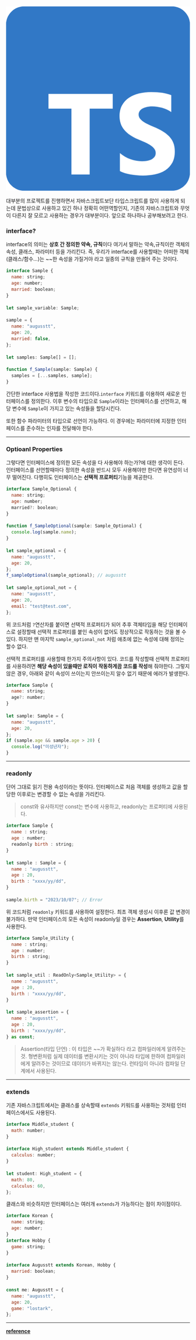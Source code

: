![Alt text](image.png)

대부분의 프로젝트를 진행하면서 자바스크립트보단 타입스크립트를 많이 사용하게 되는데 문법상으로 사용하고 있긴 하나 정확히 어떤역할인지, 기존의 자바스크립트와 무엇이 다른지 잘 모르고 사용하는 경우가 대부분이다. 앞으로 하나하나 공부해보려고 한다.

### interface?

interface의 의미는 **상호 간 정의한 약속, 규칙**이다
여기서 말하는 약속,규칙이란 객체의 속성, 클래스, 파라미터 등을 가리킨다.
즉, 우리가 interface를 사용할때는 어떠한 객체(클래스/함수...)는 ~~한 속성을 가질거야 라고 일종의 규칙을 만들어 주는 것이다.

```javascript
interface Sample {
  name: string;
  age: number;
  married: boolean;
}

let sample_variable: Sample;

sample = {
  name: "augusstt",
  age: 20,
  married: false,
};

let samples: Sample[] = [];

function f_Sample(sample: Sample) {
  samples = [...samples, sample];
}
```

간단한 interface 사용법을 작성한 코드이다.`interface` 키워드를 이용하여 새로운 인터페이스를 정의한다. 이후 변수의 타입으로 `Sample`이라는 인터페이스를 선언하고, 해당 변수에 `Sample`이 가지고 있는 속성들을 할당시킨다.

또한 함수 파라미터의 타입으로 선언이 가능하다.
이 경우에는 파라미터에 지정한 인터페이스를 준수하는 인자를 전달해야 한다.

---

### Optioanl Properties

그렇다면 인터페이스에 정의한 모든 속성을 다 사용해야 하는가?에 대한 생각이 든다.
인터페이스를 선언할때마다 정의한 속성을 반드시 모두 사용해야만 한다면 유연성이 너무 떨어진다.
다행히도 인터페이스는 **선택적 프로퍼티**기능을 제공한다.

```javascript
interface Sample_Optional {
  name: string;
  age: number;
  married?: boolean;
}

function f_SampleOptional(sample: Sample_Optional) {
  console.log(sample.name);
}

let sample_optional = {
  name: "augusstt",
  age: 20,
};
f_sampleOptional(sample_optional); // augusstt

let sample_optional_not = {
  name: "augusstt",
  age: 20,
  email: "test@test.com",
};
```

위 코드처럼 `?`연산자를 붙이면 선택적 프로퍼티가 되어 추후 객체타입을 해당 인터페이스로 설정할때 선택적 프로퍼티를 붙인 속성이 없어도 정상적으로 작동하는 것을 볼 수 있다.
하지만 맨 마지막 `sample_optional_not` 처럼 애초에 없는 속성에 대해 정의는 할수 없다.

선택적 프로퍼티를 사용할때 한가지 주의사항이 있다.
코드를 작성할때 선택적 프로퍼티를 사용하려면 **해당 속성이 있을때만 로직이 작동하게끔 코드를 작성**해 줘야한다. 그렇지 않은 경우, 아래와 같이 속성이 쓰이는지 안쓰이는지 알수 없기 때문에 에러가 발생한다.

```javascript
interface Sample {
  name: string;
  age?: number;
}

let sample: Sample = {
  name: "augusstt",
  age: 20,
};
if (sample.age && sample.age > 20) {
  console.log("미성년자");
}
```

---

### readonly

단어 그대로 읽기 전용 속성이라는 뜻이다.
인터페이스로 처음 객체를 생성하고 값을 할당한 이후로는 변경할 수 없는 속성을 가리킨다.

> const와 유사하지만 const는 변수에 사용하고, readonly는 프로퍼티에 사용된다.

```javascript
interface Sample {
  name : string;
  age : number;
  readonly birth : string;
}

let sample : Sample = {
  name : "augusstt",
  age : 20,
  birth : "xxxx/yy/dd",
}

sample.birth = "2023/10/07"; // Error


```

위 코드처럼 `readonly` 키워드를 사용하여 설정한다. 최초 객체 생성시 이후론 값 변경이 불가하다.
만약 인터페이스의 모든 속성이 readonly일 경우는 **Assertion**, **Utility**를 사용한다.

```javascript
interface Sample_Utility {
  name : string;
  age : number;
  birth : string;
}

let sample_util : ReadOnly<Sample_Utility> = {
  name : "augusstt",
  age : 20,
  birth : "xxxx/yy/dd",
}

let sample_assertion = {
  name : "augusstt",
  age : 20,
  birth : "xxxx/yy/dd",
} as const;
```

> Assertion(타입 단언) : 이 타입은 ~~가 확실하다 라고 컴파일러에게 알려주는 것.
> 형변환처럼 실제 데이터를 변환시키는 것이 아니라 타입에 한하여 컴파일러에게 알려주는 것이므로 데이터가 바뀌지는 않는다. 런타임이 아니라 컴파일 단계에서 사용된다.

---

### extends

기존 자바스크립트에서는 클래스를 상속할때 `extends` 키워드를 사용하는 것처럼 인터페이스에서도 사용된다.

```javascript
interface Middle_student {
  math: number;
}

interface High_student extends Middle_student {
  calculus: number;
}

let student: High_student = {
  math: 80,
  calculus: 60,
};
```

클래스와 비슷하지만 인터페이스는 여러개 `extends`가 가능하다는 점이 차이점이다.

```javascript
interface Korean {
  name: string;
  age: number;
}
interface Hobby {
  game: string;
}

interface Augusstt extends Korean, Hobby {
  married: boolean;
}

const me: Augusstt = {
  name: "augusstt",
  age: 20,
  game: "lostark",
};
```

---

**[reference](https://inpa.tistory.com/entry/TS-%F0%9F%93%98-%ED%83%80%EC%9E%85%EC%8A%A4%ED%81%AC%EB%A6%BD%ED%8A%B8-%EC%9D%B8%ED%84%B0%ED%8E%98%EC%9D%B4%EC%8A%A4-%F0%9F%92%AF-%ED%99%9C%EC%9A%A9%ED%95%98%EA%B8%B0)**
